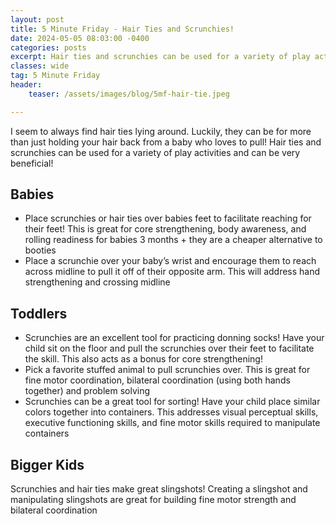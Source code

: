 ```yaml
---
layout: post
title: 5 Minute Friday - Hair Ties and Scrunchies!
date: 2024-05-05 08:03:00 -0400
categories: posts
excerpt: Hair ties and scrunchies can be used for a variety of play activities and can be very beneficial!
classes: wide
tag: 5 Minute Friday
header:
    teaser: /assets/images/blog/5mf-hair-tie.jpeg

---
```


I seem to always find hair ties lying around.  Luckily, they can be for more than just holding your hair back from a baby who loves to pull!  Hair ties and scrunchies can be used for a variety of play activities and can be very beneficial!

## Babies

- Place scrunchies or hair ties over babies feet to facilitate reaching for their feet!  This is great for core strengthening, body awareness, and rolling readiness for babies 3 months +  they are a cheaper alternative to booties 
- Place a scrunchie over your baby’s wrist and encourage them to reach across midline to pull it off of their opposite arm.  This will address hand strengthening and crossing midline

## Toddlers
- Scrunchies are an excellent tool for practicing donning socks!  Have your child sit on the floor and pull the scrunchies over their feet to facilitate the skill.  This also acts as a bonus for core strengthening!
- Pick a favorite stuffed animal to pull scrunchies over.  This is great for fine motor coordination, bilateral coordination (using both hands together) and problem solving
- Scrunchies can be a great tool for sorting!  Have your child place similar colors together into containers.  This addresses visual perceptual skills, executive functioning skills, and fine motor skills required to manipulate containers

## Bigger Kids
Scrunchies and hair ties make great slingshots!  Creating a slingshot and manipulating slingshots are great for building fine motor strength and bilateral coordination

